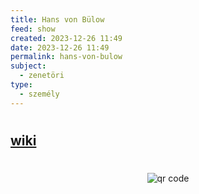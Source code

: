 ```yaml
---
title: Hans von Bülow
feed: show
created: 2023-12-26 11:49
date: 2023-12-26 11:49
permalink: hans-von-bulow
subject:
  - zenetöri
type:
  - személy
---
```

# 


## [wiki](https://www.wikiwand.com/hu/Hans_von_B%C3%BClow)
#
<p style="text-align: center;"><img src="https://chart.googleapis.com/chart?cht=qr&chl=https://notes.andrasdenes.com/hans-von-bulow&chs=180x180&choe=UTF-8&chld=L|2" alt="qr code"></p>

